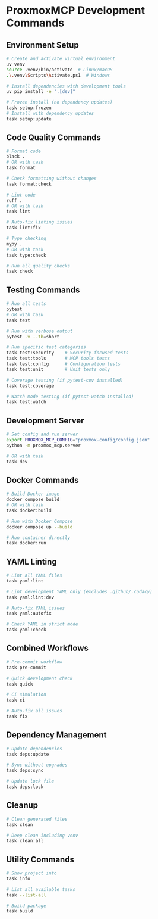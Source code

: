 # ProxmoxMCP Development Commands

## Environment Setup
```bash
# Create and activate virtual environment
uv venv
source .venv/bin/activate  # Linux/macOS
.\.venv\Scripts\Activate.ps1  # Windows

# Install dependencies with development tools
uv pip install -e ".[dev]"

# Frozen install (no dependency updates)
task setup:frozen
# Install with dependency updates
task setup:update
```

## Code Quality Commands
```bash
# Format code
black .
# OR with task
task format

# Check formatting without changes
task format:check

# Lint code  
ruff .
# OR with task
task lint

# Auto-fix linting issues
task lint:fix

# Type checking
mypy .
# OR with task
task type:check

# Run all quality checks
task check
```

## Testing Commands
```bash
# Run all tests
pytest
# OR with task
task test

# Run with verbose output
pytest -v --tb=short

# Run specific test categories
task test:security    # Security-focused tests
task test:tools       # MCP tools tests  
task test:config      # Configuration tests
task test:unit        # Unit tests only

# Coverage testing (if pytest-cov installed)
task test:coverage

# Watch mode testing (if pytest-watch installed)
task test:watch
```

## Development Server
```bash
# Set config and run server
export PROXMOX_MCP_CONFIG="proxmox-config/config.json"
python -m proxmox_mcp.server

# OR with task
task dev
```

## Docker Commands
```bash
# Build Docker image
docker compose build
# OR with task
task docker:build

# Run with Docker Compose
docker compose up --build

# Run container directly
task docker:run
```

## YAML Linting
```bash
# Lint all YAML files
task yaml:lint

# Lint development YAML only (excludes .github/.codacy)
task yaml:lint:dev

# Auto-fix YAML issues
task yaml:autofix

# Check YAML in strict mode
task yaml:check
```

## Combined Workflows
```bash
# Pre-commit workflow
task pre-commit

# Quick development check
task quick

# CI simulation
task ci

# Auto-fix all issues
task fix
```

## Dependency Management
```bash
# Update dependencies
task deps:update

# Sync without upgrades
task deps:sync

# Update lock file
task deps:lock
```

## Cleanup
```bash
# Clean generated files
task clean

# Deep clean including venv
task clean:all
```

## Utility Commands
```bash
# Show project info
task info

# List all available tasks
task --list-all

# Build package
task build
```